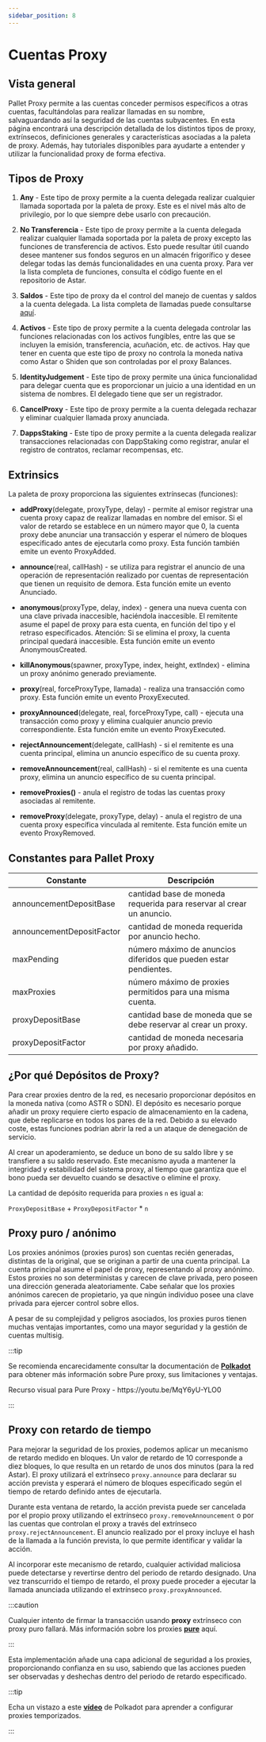```yaml
---
sidebar_position: 8
---
```


# Cuentas Proxy

## Vista general

Pallet Proxy permite a las cuentas conceder permisos específicos a otras cuentas, facultándolas para realizar llamadas en su nombre, salvaguardando así la seguridad de las cuentas subyacentes.
En esta página encontrará una descripción detallada de los distintos tipos de proxy, extrínsecos, definiciones generales y características asociadas a la paleta de proxy. Además, hay tutoriales disponibles para ayudarte a entender y utilizar la funcionalidad proxy de forma efectiva.

## **Tipos de Proxy**

1. **Any** - Este tipo de proxy permite a la cuenta delegada realizar cualquier llamada soportada por la paleta de proxy. Este es el nivel más alto de privilegio, por lo que siempre debe usarlo con precaución.

2. **No Transferencia** - Este tipo de proxy permite a la cuenta delegada realizar cualquier llamada soportada por la paleta de proxy excepto las funciones de transferencia de activos. Esto puede resultar útil cuando desee mantener sus fondos seguros en un almacén frigorífico y desee delegar todas las demás funcionalidades en una cuenta proxy.
   Para ver la lista completa de funciones, consulta el código fuente en el repositorio de Astar.

3. **Saldos** - Este tipo de proxy da el control del manejo de cuentas y saldos a la cuenta delegada. La lista completa de llamadas puede consultarse [aquí](https://docs.rs/pallet-balances/latest/pallet_balances/pallet/enum.Call.html).

4. **Activos** - Este tipo de proxy permite a la cuenta delegada controlar las funciones relacionadas con los activos fungibles, entre las que se incluyen la emisión, transferencia, acuñación, etc. de activos. Hay que tener en cuenta que este tipo de proxy no controla la moneda nativa como Astar o Shiden que son controladas por el proxy Balances.

5. **IdentityJudgement** - Este tipo de proxy permite una única funcionalidad para delegar cuenta que es proporcionar un juicio a una identidad en un sistema de nombres. El delegado tiene que ser un registrador.

6. **CancelProxy** - Este tipo de proxy permite a la cuenta delegada rechazar y eliminar cualquier llamada proxy anunciada.

7. **DappsStaking** - Este tipo de proxy permite a la cuenta delegada realizar transacciones relacionadas con DappStaking como registrar, anular el registro de contratos, reclamar recompensas, etc.

## **Extrinsics**

La paleta de proxy proporciona las siguientes extrínsecas (funciones):

- **addProxy**(delegate, proxyType, delay) - permite al emisor registrar una cuenta proxy capaz de realizar llamadas en nombre del emisor. Si el valor de retardo se establece en un número mayor que 0, la cuenta proxy debe anunciar una transacción y esperar el número de bloques especificado antes de ejecutarla como proxy. Esta función también emite un evento ProxyAdded.

- **announce**(real, callHash) - se utiliza para registrar el anuncio de una operación de representación realizado por cuentas de representación que tienen un requisito de demora. Esta función emite un evento Anunciado.

- **anonymous**(proxyType, delay, index) - genera una nueva cuenta con una clave privada inaccesible, haciéndola inaccesible. El remitente asume el papel de proxy para esta cuenta, en función del tipo y el retraso especificados. Atención: Si se elimina el proxy, la cuenta principal quedará inaccesible. Esta función emite un evento AnonymousCreated.

- **killAnonymous**(spawner, proxyType, index, height, extIndex) - elimina un proxy anónimo generado previamente.

- **proxy**(real, forceProxyType, llamada) - realiza una transacción como proxy. Esta función emite un evento ProxyExecuted.

- **proxyAnnounced**(delegate, real, forceProxyType, call) - ejecuta una transacción como proxy y elimina cualquier anuncio previo correspondiente. Esta función emite un evento ProxyExecuted.

- **rejectAnnouncement**(delegate, callHash) - si el remitente es una cuenta principal, elimina un anuncio específico de su cuenta proxy.

- **removeAnnouncement**(real, callHash) - si el remitente es una cuenta proxy, elimina un anuncio específico de su cuenta principal.

- **removeProxies()** - anula el registro de todas las cuentas proxy asociadas al remitente.

- **removeProxy**(delegate, proxyType, delay) - anula el registro de una cuenta proxy específica vinculada al remitente. Esta función emite un evento ProxyRemoved.

## **Constantes para Pallet Proxy**

| Constante                 | Descripción                                                          |
| ------------------------- | -------------------------------------------------------------------- |
| announcementDepositBase   | cantidad base de moneda requerida para reservar al crear un anuncio. |
| announcementDepositFactor | cantidad de moneda requerida por anuncio hecho.                      |
| maxPending                | número máximo de anuncios diferidos que pueden estar pendientes.     |
| maxProxies                | número máximo de proxies permitidos para una misma cuenta.           |
| proxyDepositBase          | cantidad base de moneda que se debe reservar al crear un proxy.      |
| proxyDepositFactor        | cantidad de moneda necesaria por proxy añadido.                      |

## **¿Por qué Depósitos de Proxy?**

Para crear proxies dentro de la red, es necesario proporcionar depósitos en la moneda nativa (como ASTR o SDN). El depósito es necesario porque añadir un proxy requiere cierto espacio de almacenamiento en la cadena, que debe replicarse en todos los pares de la red. Debido a su elevado coste, estas funciones podrían abrir la red a un ataque de denegación de servicio.

Al crear un apoderamiento, se deduce un bono de su saldo libre y se transfiere a su saldo reservado. Este mecanismo ayuda a mantener la integridad y estabilidad del sistema proxy, al tiempo que garantiza que el bono pueda ser devuelto cuando se desactive o elimine el proxy.

La cantidad de depósito requerida para proxies `n` es igual a:

`ProxyDepositBase` + `ProxyDepositFactor` \* `n`

## **Proxy puro / anónimo**

Los proxies anónimos (proxies puros) son cuentas recién generadas, distintas de la original, que se originan a partir de una cuenta principal. La cuenta principal asume el papel de proxy, representando al proxy anónimo. Estos proxies no son deterministas y carecen de clave privada, pero poseen una dirección generada aleatoriamente. Cabe señalar que los proxies anónimos carecen de propietario, ya que ningún individuo posee una clave privada para ejercer control sobre ellos.

A pesar de su complejidad y peligros asociados, los proxies puros tienen muchas ventajas importantes, como una mayor seguridad y la gestión de cuentas multisig.

:::tip

Se recomienda encarecidamente consultar la documentación de [**Polkadot**](https://wiki.polkadot.network/docs/learn-proxies#anonymous-proxy-pure-proxy) para obtener más información sobre Pure proxy, sus limitaciones y ventajas.

Recurso visual para Pure Proxy - https\://youtu.be/MqY6yU-YLO0

:::

## **Proxy con retardo de tiempo**

Para mejorar la seguridad de los proxies, podemos aplicar un mecanismo de retardo medido en bloques. Un valor de retardo de 10 corresponde a diez bloques, lo que resulta en un retardo de unos dos minutos (para la red Astar). El proxy utilizará el extrínseco `proxy.announce` para declarar su acción prevista y esperará el número de bloques especificado según el tiempo de retardo definido antes de ejecutarla.

Durante esta ventana de retardo, la acción prevista puede ser cancelada por el propio proxy utilizando el extrínseco `proxy.removeAnnouncement` o por las cuentas que controlan el proxy a través del extrínseco `proxy.rejectAnnouncement`. El anuncio realizado por el proxy incluye el hash de la llamada a la función prevista, lo que permite identificar y validar la acción.

Al incorporar este mecanismo de retardo, cualquier actividad maliciosa puede detectarse y revertirse dentro del periodo de retardo designado. Una vez transcurrido el tiempo de retardo, el proxy puede proceder a ejecutar la llamada anunciada utilizando el extrínseco `proxy.proxyAnnounced`.

:::caution

Cualquier intento de firmar la transacción usando **proxy** extrínseco con proxy puro fallará. Más información sobre los proxies [**pure**](https://wiki.polkadot.network/docs/learn-proxies#anonymous-proxy-pure-proxy) aquí.

:::

Esta implementación añade una capa adicional de seguridad a los proxies, proporcionando confianza en su uso, sabiendo que las acciones pueden ser observadas y deshechas dentro del periodo de retardo especificado.

:::tip

Echa un vistazo a este [**vídeo**](https://www.youtube.com/watch?v=3L7Vu2SX0PE) de Polkadot para aprender a configurar proxies temporizados.

:::
